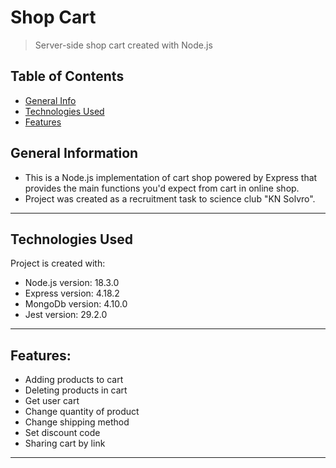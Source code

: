 ﻿# Shop Cart
> Server-side shop cart created with Node.js


## Table of Contents
* [General Info](#general-information)
* [Technologies Used](#technologies-used)
* [Features](#features)

## General Information
* This is a Node.js implementation of cart shop powered by Express that provides the main functions you'd expect from cart in online shop.
* Project was created as a recruitment task to science club "KN Solvro".

---

## Technologies Used
Project is created with:
* Node.js version: 18.3.0
* Express version: 4.18.2
* MongoDb version: 4.10.0
* Jest version: 29.2.0

---

## Features:
* Adding products to cart
* Deleting products in cart
* Get user cart
* Change quantity of product
* Change shipping method
* Set discount code
* Sharing cart by link

---


